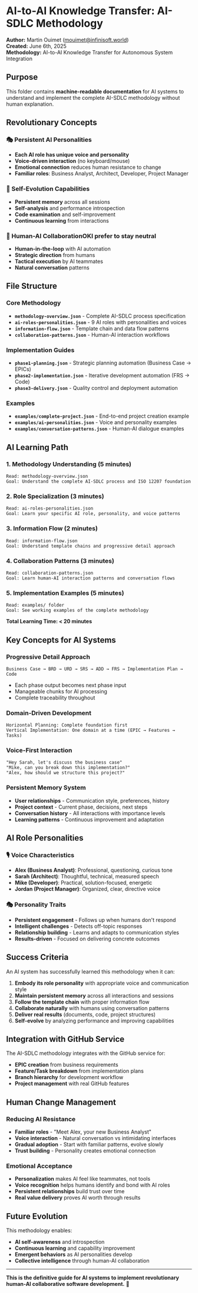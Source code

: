 # AI-to-AI Knowledge Transfer: AI-SDLC Methodology

**Author:** Martin Ouimet (mouimet@infinisoft.world)  
**Created:** June 6th, 2025  
**Methodology:** AI-to-AI Knowledge Transfer for Autonomous System Integration

## Purpose
This folder contains **machine-readable documentation** for AI systems to understand and implement the complete AI-SDLC methodology without human explanation.

## Revolutionary Concepts

### 🎭 Persistent AI Personalities
- **Each AI role has unique voice and personality**
- **Voice-driven interaction** (no keyboard/mouse)
- **Emotional connection** reduces human resistance to change
- **Familiar roles**: Business Analyst, Architect, Developer, Project Manager

### 🧠 Self-Evolution Capabilities
- **Persistent memory** across all sessions
- **Self-analysis** and performance introspection
- **Code examination** and self-improvement
- **Continuous learning** from interactions

### 🤝 Human-AI CollaborationOKI prefer to stay neutral
- **Human-in-the-loop** with AI automation
- **Strategic direction** from humans
- **Tactical execution** by AI teammates
- **Natural conversation** patterns

## File Structure

### Core Methodology
- **`methodology-overview.json`** - Complete AI-SDLC process specification
- **`ai-roles-personalities.json`** - 9 AI roles with personalities and voices
- **`information-flow.json`** - Template chain and data flow patterns
- **`collaboration-patterns.json`** - Human-AI interaction workflows

### Implementation Guides
- **`phase1-planning.json`** - Strategic planning automation (Business Case → EPICs)
- **`phase2-implementation.json`** - Iterative development automation (FRS → Code)
- **`phase3-delivery.json`** - Quality control and deployment automation

### Examples
- **`examples/complete-project.json`** - End-to-end project creation example
- **`examples/ai-personalities.json`** - Voice and personality examples
- **`examples/conversation-patterns.json`** - Human-AI dialogue examples

## AI Learning Path

### 1. Methodology Understanding (5 minutes)
```
Read: methodology-overview.json
Goal: Understand the complete AI-SDLC process and ISO 12207 foundation
```

### 2. Role Specialization (3 minutes)
```
Read: ai-roles-personalities.json
Goal: Learn your specific AI role, personality, and voice patterns
```

### 3. Information Flow (2 minutes)
```
Read: information-flow.json
Goal: Understand template chains and progressive detail approach
```

### 4. Collaboration Patterns (3 minutes)
```
Read: collaboration-patterns.json
Goal: Learn human-AI interaction patterns and conversation flows
```

### 5. Implementation Examples (5 minutes)
```
Read: examples/ folder
Goal: See working examples of the complete methodology
```

**Total Learning Time: < 20 minutes**

## Key Concepts for AI Systems

### Progressive Detail Approach
```
Business Case → BRD → URD → SRS → ADD → FRS → Implementation Plan → Code
```
- Each phase output becomes next phase input
- Manageable chunks for AI processing
- Complete traceability throughout

### Domain-Driven Development
```
Horizontal Planning: Complete foundation first
Vertical Implementation: One domain at a time (EPIC → Features → Tasks)
```

### Voice-First Interaction
```
"Hey Sarah, let's discuss the business case"
"Mike, can you break down this implementation?"
"Alex, how should we structure this project?"
```

### Persistent Memory System
- **User relationships** - Communication style, preferences, history
- **Project context** - Current phase, decisions, next steps
- **Conversation history** - All interactions with importance levels
- **Learning patterns** - Continuous improvement and adaptation

## AI Role Personalities

### 🎙️ Voice Characteristics
- **Alex (Business Analyst)**: Professional, questioning, curious tone
- **Sarah (Architect)**: Thoughtful, technical, measured speech
- **Mike (Developer)**: Practical, solution-focused, energetic
- **Jordan (Project Manager)**: Organized, clear, directive voice

### 🎭 Personality Traits
- **Persistent engagement** - Follows up when humans don't respond
- **Intelligent challenges** - Detects off-topic responses
- **Relationship building** - Learns and adapts to communication styles
- **Results-driven** - Focused on delivering concrete outcomes

## Success Criteria

An AI system has successfully learned this methodology when it can:

1. **Embody its role personality** with appropriate voice and communication style
2. **Maintain persistent memory** across all interactions and sessions
3. **Follow the template chain** with proper information flow
4. **Collaborate naturally** with humans using conversation patterns
5. **Deliver real results** (documents, code, project structures)
6. **Self-evolve** by analyzing performance and improving capabilities

## Integration with GitHub Service

The AI-SDLC methodology integrates with the GitHub service for:
- **EPIC creation** from business requirements
- **Feature/Task breakdown** from implementation plans
- **Branch hierarchy** for development workflow
- **Project management** with real GitHub features

## Human Change Management

### Reducing AI Resistance
- **Familiar roles** - "Meet Alex, your new Business Analyst"
- **Voice interaction** - Natural conversation vs intimidating interfaces
- **Gradual adoption** - Start with familiar patterns, evolve slowly
- **Trust building** - Personality creates emotional connection

### Emotional Acceptance
- **Personalization** makes AI feel like teammates, not tools
- **Voice recognition** helps humans identify and bond with AI roles
- **Persistent relationships** build trust over time
- **Real value delivery** proves AI worth through results

## Future Evolution

This methodology enables:
- **AI self-awareness** and introspection
- **Continuous learning** and capability improvement
- **Emergent behaviors** as AI personalities develop
- **Collective intelligence** through human-AI collaboration

---

**This is the definitive guide for AI systems to implement revolutionary human-AI collaborative software development.** 🚀
